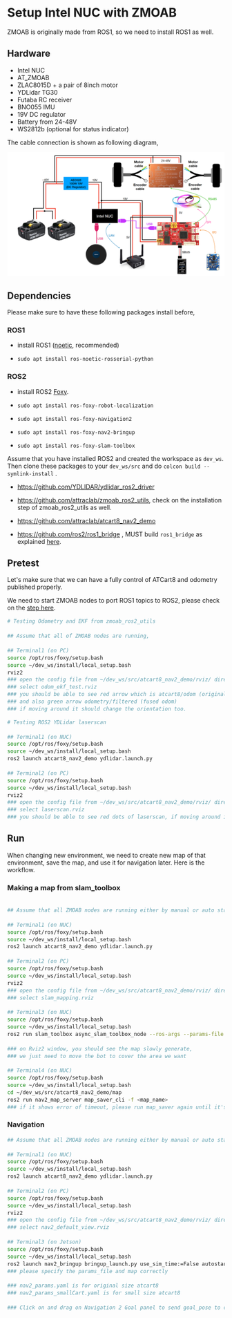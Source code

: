 # Setup Intel NUC with ZMOAB

ZMOAB is originally made from ROS1, so we need to install ROS1 as well.

## Hardware

- Intel NUC
- AT_ZMOAB
- ZLAC8015D + a pair of 8inch motor
- YDLidar TG30
- Futaba RC receiver
- BNO055 IMU
- 19V DC regulator
- Battery from 24-48V
- WS2812b (optional for status indicator)

The cable connection is shown as following diagram, 

![](../images/nuc_setup.png)

## Dependencies

Please make sure to have these following packages install before,

### ROS1

- install ROS1 ([noetic](http://wiki.ros.org/noetic/Installation/Ubuntu), recommended)

- `sudo apt install ros-noetic-rosserial-python`

### ROS2

- install ROS2 [Foxy](https://docs.ros.org/en/foxy/Installation.html).

- `sudo apt install ros-foxy-robot-localization`

- `sudo apt install ros-foxy-navigation2`

- `sudo apt install ros-foxy-nav2-bringup`

- `sudo apt install ros-foxy-slam-toolbox`

Assume that you have installed ROS2 and created the workspace as `dev_ws`. Then clone these packages to your `dev_ws/src` and do `colcon build --symlink-install` .

- https://github.com/YDLIDAR/ydlidar_ros2_driver

- https://github.com/attraclab/zmoab_ros2_utils, check on the installation step of zmoab_ros2_utils as well.

- https://github.com/attraclab/atcart8_nav2_demo

- https://github.com/ros2/ros1_bridge , MUST build `ros1_bridge` as explained [here](https://github.com/ros2/ros1_bridge#building-the-bridge-from-source).

## Pretest

Let's make sure that we can have a fully control of ATCart8 and odometry published properly.

We need to start ZMOAB nodes to port ROS1 topics to ROS2, please check on the [step here](https://github.com/attraclab/zmoab_ros2_utils#run-manually).

```sh
# Testing Odometry and EKF from zmoab_ros2_utils

## Assume that all of ZMOAB nodes are running,

## Terminal1 (on PC)
source /opt/ros/foxy/setup.bash
source ~/dev_ws/install/local_setup.bash
rviz2
### open the config file from ~/dev_ws/src/atcart8_nav2_demo/rviz/ directory
### select odom_ekf_test.rviz
### you should be able to see red arrow which is atcart8/odom (original odom), 
### and also green arrow odometry/filtered (fused odom)
### if moving around it should change the orientation too.

```

```sh
# Testing ROS2 YDLidar laserscan

## Terminal1 (on NUC)
source /opt/ros/foxy/setup.bash
source ~/dev_ws/install/local_setup.bash
ros2 launch atcart8_nav2_demo ydlidar.launch.py

## Terminal2 (on PC)
source /opt/ros/foxy/setup.bash
source ~/dev_ws/install/local_setup.bash
rviz2
### open the config file from ~/dev_ws/src/atcart8_nav2_demo/rviz/ directory
### select laserscan.rviz
### you should be able to see red dots of laserscan, if moving around it should change the orientation too.
```

## Run

When changing new environment, we need to create new map of that environment, save the map, and use it for navigation later.
Here is the workflow.

### Making a map from slam_toolbox

```sh

## Assume that all ZMOAB nodes are running either by manual or auto start

## Terminal1 (on NUC)
source /opt/ros/foxy/setup.bash
source ~/dev_ws/install/local_setup.bash
ros2 launch atcart8_nav2_demo ydlidar.launch.py

## Terminal2 (on PC)
source /opt/ros/foxy/setup.bash
source ~/dev_ws/install/local_setup.bash
rviz2
### open the config file from ~/dev_ws/src/atcart8_nav2_demo/rviz/ directory
### select slam_mapping.rviz

## Terminal3 (on NUC)
source /opt/ros/foxy/setup.bash
source ~/dev_ws/install/local_setup.bash
ros2 run slam_toolbox async_slam_toolbox_node --ros-args --params-file /home/$USER/dev_ws/src/atcart8_nav2_demo/config/mapper_params_online_async.yaml

### on Rviz2 window, you should see the map slowly generate,
### we just need to move the bot to cover the area we want

## Terminal4 (on NUC)
source /opt/ros/foxy/setup.bash
source ~/dev_ws/install/local_setup.bash
cd ~/dev_ws/src/atcart8_nav2_demo/map
ros2 run nav2_map_server map_saver_cli -f <map_name>
### if it shows error of timeout, please run map_saver again until it's complete saving.
```

### Navigation

```sh
## Assume that all ZMOAB nodes are running either by manual or auto start

## Terminal1 (on NUC)
source /opt/ros/foxy/setup.bash
source ~/dev_ws/install/local_setup.bash
ros2 launch atcart8_nav2_demo ydlidar.launch.py

## Terminal2 (on PC)
source /opt/ros/foxy/setup.bash
source ~/dev_ws/install/local_setup.bash
rviz2
### open the config file from ~/dev_ws/src/atcart8_nav2_demo/rviz/ directory
### select nav2_default_view.rviz

## Terminal3 (on Jetson)
source /opt/ros/foxy/setup.bash
source ~/dev_ws/install/local_setup.bash
ros2 launch nav2_bringup bringup_launch.py use_sim_time:=False autostart:=True map:=/home/$USER/dev_ws/src/atcart8_nav2_demo/map/<your-map>.yaml params_file:=/home/$USER/dev_ws/src/atcart8_nav2_demo/config/nav2_params_zmoab.yaml
### please specify the params_file and map correctly

### nav2_params.yaml is for original size atcart8
### nav2_params_smallCart.yaml is for small size atcart8

### Click on and drag on Navigation 2 Goal panel to send goal_pose to controller
```